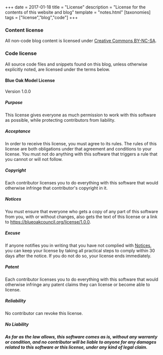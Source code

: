 +++
date = 2017-01-18
title = "License"
description = "License for the contents of this website and blog"
template = "notes.html"
[taxonomies]
tags = ["license","blog","code"]
+++
### Content license

All non-code blog content is licensed under [Creative Commons BY-NC-SA](http://creativecommons.org/licenses/by-nc-sa/3.0/).

### Code license

All source code files and snippets found on this blog, unless otherwise explicitly noted, are licensed under the terms below.

#### Blue Oak Model License

Version 1.0.0

##### Purpose

This license gives everyone as much permission to work with
this software as possible, while protecting contributors
from liability.

##### Acceptance

In order to receive this license, you must agree to its
rules.  The rules of this license are both obligations
under that agreement and conditions to your license.
You must not do anything with this software that triggers
a rule that you cannot or will not follow.

##### Copyright

Each contributor licenses you to do everything with this
software that would otherwise infringe that contributor's
copyright in it.

##### Notices

You must ensure that everyone who gets a copy of
any part of this software from you, with or without
changes, also gets the text of this license or a link to
<https://blueoakcouncil.org/license/1.0.0>.

##### Excuse

If anyone notifies you in writing that you have not
complied with [Notices](#notices), you can keep your
license by taking all practical steps to comply within 30
days after the notice.  If you do not do so, your license
ends immediately.

##### Patent

Each contributor licenses you to do everything with this
software that would otherwise infringe any patent claims
they can license or become able to license.

##### Reliability

No contributor can revoke this license.

##### No Liability

***As far as the law allows, this software comes as is,
without any warranty or condition, and no contributor
will be liable to anyone for any damages related to this
software or this license, under any kind of legal claim.***
